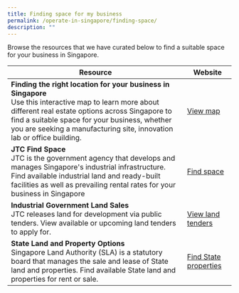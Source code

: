 ```yaml
---
title: Finding space for my business
permalink: /operate-in-singapore/finding-space/
description: ""
---
```

Browse the resources that we have curated below to find a suitable space for your business in Singapore.



| Resource | Website |
| -------- | -------- | 
| **Finding the right location for your business in Singapore**<br>Use this interactive map to learn more about different real estate options across Singapore to find a suitable space for your business, whether you are seeking a manufacturing site, innovation lab or office building. | [View map](https://www.edb.gov.sg/en/business-insights/insights/setting-up-your-business-in-singapore-find-the-right-location-here.html)|
| **JTC Find Space**<br>JTC is the government agency that develops and manages Singapore's industrial infrastructure. Find available industrial land and ready-built facilities as well as prevailing rental rates for your business in Singapore  |   [Find space](https://www.jtc.gov.sg/find-space) |
| **Industrial Government Land Sales**<br>JTC releases land for development via public tenders. View available or upcoming land tenders to apply for. | [View land tenders](https://www.jtc.gov.sg/find-land/land-for-tender/igls) |
|**State Land and Property Options**<br>Singapore Land Authority (SLA) is a statutory board that manages the sale and lease of State land and properties. Find available State land and properties for rent or sale. | [Find State properties](https://app.sla.gov.sg/spio/) |